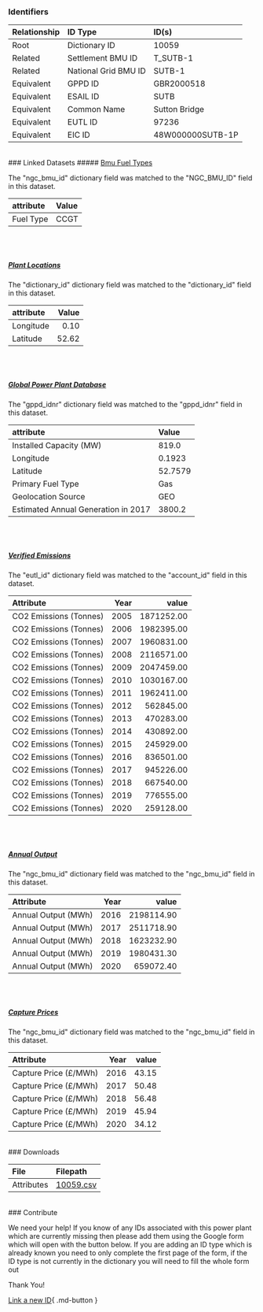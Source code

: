 ### Identifiers

| Relationship   | ID Type              | ID(s)            |
|:---------------|:---------------------|:-----------------|
| Root           | Dictionary ID        | 10059            |
| Related        | Settlement BMU ID    | T_SUTB-1         |
| Related        | National Grid BMU ID | SUTB-1           |
| Equivalent     | GPPD ID              | GBR2000518       |
| Equivalent     | ESAIL ID             | SUTB             |
| Equivalent     | Common Name          | Sutton Bridge    |
| Equivalent     | EUTL ID              | 97236            |
| Equivalent     | EIC ID               | 48W000000SUTB-1P |

<br>
### Linked Datasets
##### <a href="https://osuked.github.io/Power-Station-Dictionary/datasets/bmu-fuel-types">Bmu Fuel Types</a>



The "ngc_bmu_id" dictionary field was matched to the "NGC_BMU_ID" field in this dataset.

| attribute   | Value   |
|:------------|:--------|
| Fuel Type   | CCGT    |

<br><br>
##### <a href="https://osuked.github.io/Power-Station-Dictionary/datasets/plant-locations">Plant Locations</a>



The "dictionary_id" dictionary field was matched to the "dictionary_id" field in this dataset.

| attribute   |   Value |
|:------------|--------:|
| Longitude   |    0.10 |
| Latitude    |   52.62 |

<br><br>
##### <a href="https://osuked.github.io/Power-Station-Dictionary/datasets/global-power-plant-database">Global Power Plant Database</a>



The "gppd_idnr" dictionary field was matched to the "gppd_idnr" field in this dataset.

| attribute                           | Value   |
|:------------------------------------|:--------|
| Installed Capacity (MW)             | 819.0   |
| Longitude                           | 0.1923  |
| Latitude                            | 52.7579 |
| Primary Fuel Type                   | Gas     |
| Geolocation Source                  | GEO     |
| Estimated Annual Generation in 2017 | 3800.2  |

<br><br>
##### <a href="https://osuked.github.io/Power-Station-Dictionary/datasets/verified-emissions">Verified Emissions</a>



The "eutl_id" dictionary field was matched to the "account_id" field in this dataset.

| Attribute              |   Year |      value |
|:-----------------------|-------:|-----------:|
| CO2 Emissions (Tonnes) |   2005 | 1871252.00 |
| CO2 Emissions (Tonnes) |   2006 | 1982395.00 |
| CO2 Emissions (Tonnes) |   2007 | 1960831.00 |
| CO2 Emissions (Tonnes) |   2008 | 2116571.00 |
| CO2 Emissions (Tonnes) |   2009 | 2047459.00 |
| CO2 Emissions (Tonnes) |   2010 | 1030167.00 |
| CO2 Emissions (Tonnes) |   2011 | 1962411.00 |
| CO2 Emissions (Tonnes) |   2012 |  562845.00 |
| CO2 Emissions (Tonnes) |   2013 |  470283.00 |
| CO2 Emissions (Tonnes) |   2014 |  430892.00 |
| CO2 Emissions (Tonnes) |   2015 |  245929.00 |
| CO2 Emissions (Tonnes) |   2016 |  836501.00 |
| CO2 Emissions (Tonnes) |   2017 |  945226.00 |
| CO2 Emissions (Tonnes) |   2018 |  667540.00 |
| CO2 Emissions (Tonnes) |   2019 |  776555.00 |
| CO2 Emissions (Tonnes) |   2020 |  259128.00 |

<br><br>
##### <a href="https://osuked.github.io/Power-Station-Dictionary/datasets/annual-output">Annual Output</a>



The "ngc_bmu_id" dictionary field was matched to the "ngc_bmu_id" field in this dataset.

| Attribute           |   Year |      value |
|:--------------------|-------:|-----------:|
| Annual Output (MWh) |   2016 | 2198114.90 |
| Annual Output (MWh) |   2017 | 2511718.90 |
| Annual Output (MWh) |   2018 | 1623232.90 |
| Annual Output (MWh) |   2019 | 1980431.30 |
| Annual Output (MWh) |   2020 |  659072.40 |

<br><br>
##### <a href="https://osuked.github.io/Power-Station-Dictionary/datasets/capture-prices">Capture Prices</a>



The "ngc_bmu_id" dictionary field was matched to the "ngc_bmu_id" field in this dataset.

| Attribute             |   Year |   value |
|:----------------------|-------:|--------:|
| Capture Price (£/MWh) |   2016 |   43.15 |
| Capture Price (£/MWh) |   2017 |   50.48 |
| Capture Price (£/MWh) |   2018 |   56.48 |
| Capture Price (£/MWh) |   2019 |   45.94 |
| Capture Price (£/MWh) |   2020 |   34.12 |


<br>
### Downloads


| File       | Filepath                                                                              |
|:-----------|:--------------------------------------------------------------------------------------|
| Attributes | [10059.csv](https://osuked.github.io/Power-Station-Dictionary/object_attrs/10059.csv) |


<br>
### Contribute

We need your help! If you know of any IDs associated with this power plant which are currently missing then please add them using the Google form which will open with the button below. If you are adding an ID type which is already known you need to only complete the first page of the form, if the ID type is not currently in the dictionary you will need to fill the whole form out

Thank You!

[Link a new ID](https://docs.google.com/forms/d/e/1FAIpQLSc5jRsQ7NgiLLXbwo9PUdwTQyuqbRwThltG56-o6NVSe7E_nw/viewform?usp=pp_url&entry.251912331=10059){ .md-button }